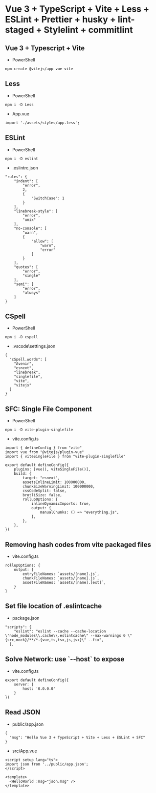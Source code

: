# Vue 3 + TypeScript + Vite + Less + ESLint + Prettier + husky + lint-staged + Stylelint + commitlint

## Vue 3 + Typescript + Vite

- PowerShell

```
npm create @vitejs/app vue-vite
```

## Less

- PowerShell

```
npm i -D Less
```

- App.vue

```
import './assets/styles/app.less';
```

## ESLint

- PowerShell

```
npm i -D eslint
```

- .eslintrc.json

```
"rules": {
	"indent": [
		"error",
		2,
		{
			"SwitchCase": 1
		}
	],
	"linebreak-style": [
		"error",
		"unix"
	],
	"no-console": [
		"warn",
		{
			"allow": [
				"warn",
				"error"
			]
		}
	],
	"quotes": [
		"error",
		"single"
	],
	"semi": [
		"error",
		"always"
	]
}
```

## CSpell

- PowerShell

```
npm i -D cspell
```

- .vscode\settings.json

```
{
  "cSpell.words": [
    "Avenir",
    "esnext",
    "linebreak",
    "singlefile",
    "vite",
    "vitejs"
  ]
}
```

## SFC: Single File Component

- PowerShell

```
npm i -D vite-plugin-singlefile
```

- vite.config.ts

```
import { defineConfig } from "vite"
import vue from "@vitejs/plugin-vue"
import { viteSingleFile } from "vite-plugin-singlefile"

export default defineConfig({
	plugins: [vue(), viteSingleFile()],
	build: {
		target: "esnext",
		assetsInlineLimit: 100000000,
		chunkSizeWarningLimit: 100000000,
		cssCodeSplit: false,
		brotliSize: false,
		rollupOptions: {
			inlineDynamicImports: true,
			output: {
				manualChunks: () => "everything.js",
			},
		},
	},
})
```

## Removing hash codes from vite packaged files

- vite.config.ts

```
rollupOptions: {
	output: {
		entryFileNames: `assets/[name].js`,
		chunkFileNames: `assets/[name].js`,
		assetFileNames: `assets/[name].[ext]`,
	}
}
```

## Set file location of .eslintcache

- package.json

```
"scripts": {
    "eslint": "eslint --cache --cache-location \"node_modules\\.cache\\.eslintcache\" --max-warnings 0 \"{src,mock}/**/*.{vue,ts,tsx,js,jsx}\" --fix",
  },
```

## Solve Network: use \`--host` to expose

- vite.config.ts

```
export default defineConfig({
	server: {
		host: '0.0.0.0'
	}
})
```

## Read JSON

- public/app.json

```
{
  "msg": "Hello Vue 3 + TypeScript + Vite + Less + ESLint + SFC"
}
```

- src/App.vue

```
<script setup lang="ts">
import json from '../public/app.json';
</script>

<template>
  <HelloWorld :msg="json.msg" />
</template>
```
